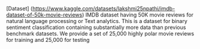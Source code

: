 [Dataset] (https://www.kaggle.com/datasets/lakshmi25npathi/imdb-dataset-of-50k-movie-reviews)
IMDB dataset having 50K movie reviews for natural language processing or Text analytics.
This is a dataset for binary sentiment classification containing substantially more data than previous benchmark datasets. We provide a set of 25,000 highly polar movie reviews for training and 25,000 for testing
